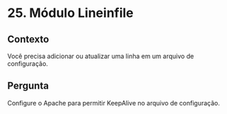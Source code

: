 # 25. Módulo Lineinfile

## Contexto
Você precisa adicionar ou atualizar uma linha em um arquivo de configuração.

## Pergunta
Configure o Apache para permitir KeepAlive no arquivo de configuração.
